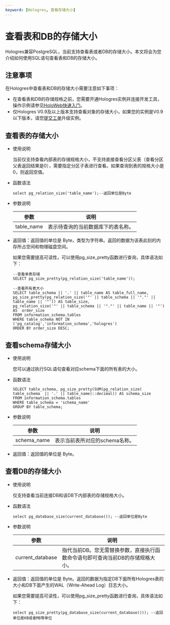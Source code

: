 ```yaml
---
keyword: [Hologres, 查看存储大小]
---
```


# 查看表和DB的存储大小

Hologres兼容PostgreSQL，当前支持查看表或者DB的存储大小。本文将会为您介绍如何使用SQL语句查看表和DB的存储大小。

## 注意事项

在Hologres中查看表和DB的存储大小需要注意如下事项：

-   在查看表和DB的存储规格之前，您需要开通Hologres实例并连接开发工具，操作示例请参见[HoloWeb快速入门](/intl.zh-CN/快速入门/HoloWeb快速入门.md)。
-   仅Hologres V0.9及以上版本支持查看对象的存储大小，如果您的实例是V0.9以下版本，请您[提交工单](https://workorder-intl.console.aliyun.com/)升级实例。

## 查看表的存储大小

-   使用说明

    当前仅支持查看内部表的存储规格大小，不支持直接查看分区父表（查看分区父表返回结果是0），需要指定分区子表进行查看。如果查询到表的规格大小是0，则返回空值。

-   函数语法

    ```
    select pg_relation_size('table_name');--返回单位是Byte
    ```

-   参数说明

    |参数|说明|
    |--|--|
    |table\_name|表示待查询的当前数据库下的表名称。|

-   返回值：返回值的单位是 Byte，类型为字符串。返回的数据为该表此刻的内存所占空间和物理磁盘空间。

    如果您需要提高可读性，可以使用pg\_size\_pretty函数进行查询，具体语法如下：

    ```
    --查看单表存储
    SELECT pg_size_pretty(pg_relation_size('table_name'));
    
    --查看所有表大小
    SELECT table_schema || '.' || table_name AS table_full_name, 
    pg_size_pretty(pg_relation_size('"' || table_schema || '"."' || table_name || '"')) AS table_size,
    pg_relation_size('"' || table_schema || '"."' || table_name || '"') AS  order_size
    FROM information_schema.tables
    WHERE table_schema NOT IN ('pg_catalog','information_schema','hologres')
    ORDER BY order_size DESC;
    ```


## 查看schema存储大小

-   使用说明

    您可以通过执行SQL语句查看对应schema下面的所有表的大小。

-   函数语法

    ```
    SELECT table_schema, pg_size_pretty(SUM(pg_relation_size( table_schema  || '.' || table_name)::decimal)) AS schema_size
    FROM information_schema.tables 
    WHERE table_schema = 'schema_name'
    GROUP BY table_schema;
    ```

-   参数说明

    |参数|说明|
    |--|--|
    |schema\_name|表示当前表所对应的schema名称。|

-   返回值：返回值的单位是 Byte。

## 查看DB的存储大小

-   使用说明

    仅支持查看当前连接DB和该DB下内部表的存储规格大小。

-   函数语法

    ```
    select pg_database_size(current_database()); --返回单位是Byte
    ```

-   参数说明

    |参数|说明|
    |--|--|
    |current\_database|指代当前DB。您无需替换参数，直接执行函数命令语句即可查询当前DB的存储规格大小。|

-   返回值：返回值的单位是 Byte。返回的数据为指定DB下面所有Hologres表的大小和DB下面产生的WAL（Write-Ahead Log）日志大小。

    如果您需要提高可读性，可以使用pg\_size\_pretty函数进行查询，具体语法如下：

    ```
    select pg_size_pretty(pg_database_size(current_database())); --返回单位是KB或者MB等单位
    ```


